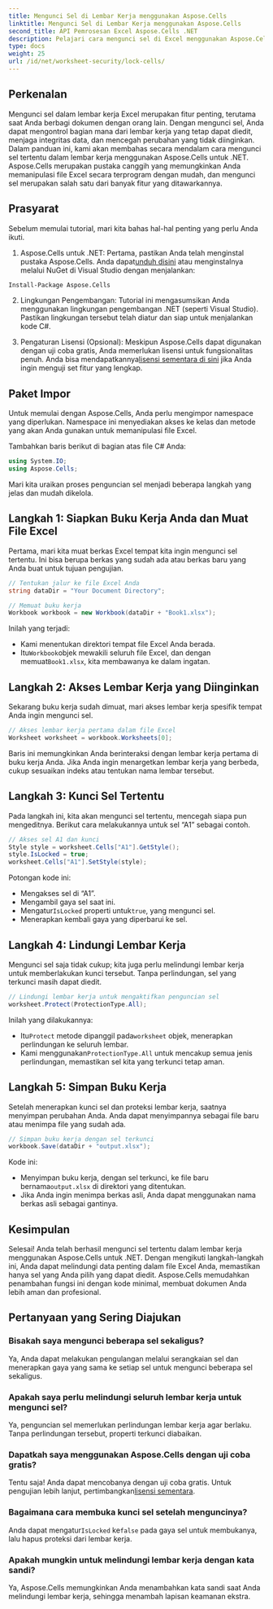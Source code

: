 ```yaml
---
title: Mengunci Sel di Lembar Kerja menggunakan Aspose.Cells
linktitle: Mengunci Sel di Lembar Kerja menggunakan Aspose.Cells
second_title: API Pemrosesan Excel Aspose.Cells .NET
description: Pelajari cara mengunci sel di Excel menggunakan Aspose.Cells for .NET dengan panduan langkah demi langkah ini. Lindungi data Anda dengan contoh kode terperinci dan petunjuk mudah.
type: docs
weight: 25
url: /id/net/worksheet-security/lock-cells/
---
```

## Perkenalan
Mengunci sel dalam lembar kerja Excel merupakan fitur penting, terutama saat Anda berbagi dokumen dengan orang lain. Dengan mengunci sel, Anda dapat mengontrol bagian mana dari lembar kerja yang tetap dapat diedit, menjaga integritas data, dan mencegah perubahan yang tidak diinginkan. Dalam panduan ini, kami akan membahas secara mendalam cara mengunci sel tertentu dalam lembar kerja menggunakan Aspose.Cells untuk .NET. Aspose.Cells merupakan pustaka canggih yang memungkinkan Anda memanipulasi file Excel secara terprogram dengan mudah, dan mengunci sel merupakan salah satu dari banyak fitur yang ditawarkannya.

## Prasyarat

Sebelum memulai tutorial, mari kita bahas hal-hal penting yang perlu Anda ikuti.

1.  Aspose.Cells untuk .NET: Pertama, pastikan Anda telah menginstal pustaka Aspose.Cells. Anda dapat[unduh disini](https://releases.aspose.com/cells/net/) atau menginstalnya melalui NuGet di Visual Studio dengan menjalankan:

```bash
Install-Package Aspose.Cells
```

2. Lingkungan Pengembangan: Tutorial ini mengasumsikan Anda menggunakan lingkungan pengembangan .NET (seperti Visual Studio). Pastikan lingkungan tersebut telah diatur dan siap untuk menjalankan kode C#.

3.  Pengaturan Lisensi (Opsional): Meskipun Aspose.Cells dapat digunakan dengan uji coba gratis, Anda memerlukan lisensi untuk fungsionalitas penuh. Anda bisa mendapatkannya[lisensi sementara di sini](https://purchase.aspose.com/temporary-license/) jika Anda ingin menguji set fitur yang lengkap.


## Paket Impor

Untuk memulai dengan Aspose.Cells, Anda perlu mengimpor namespace yang diperlukan. Namespace ini menyediakan akses ke kelas dan metode yang akan Anda gunakan untuk memanipulasi file Excel.

Tambahkan baris berikut di bagian atas file C# Anda:

```csharp
using System.IO;
using Aspose.Cells;
```

Mari kita uraikan proses penguncian sel menjadi beberapa langkah yang jelas dan mudah dikelola.

## Langkah 1: Siapkan Buku Kerja Anda dan Muat File Excel

Pertama, mari kita muat berkas Excel tempat kita ingin mengunci sel tertentu. Ini bisa berupa berkas yang sudah ada atau berkas baru yang Anda buat untuk tujuan pengujian.

```csharp
// Tentukan jalur ke file Excel Anda
string dataDir = "Your Document Directory";

// Memuat buku kerja
Workbook workbook = new Workbook(dataDir + "Book1.xlsx");
```

Inilah yang terjadi:
- Kami menentukan direktori tempat file Excel Anda berada.
-  Itu`Workbook`objek mewakili seluruh file Excel, dan dengan memuat`Book1.xlsx`, kita membawanya ke dalam ingatan.

## Langkah 2: Akses Lembar Kerja yang Diinginkan

Sekarang buku kerja sudah dimuat, mari akses lembar kerja spesifik tempat Anda ingin mengunci sel.

```csharp
// Akses lembar kerja pertama dalam file Excel
Worksheet worksheet = workbook.Worksheets[0];
```

Baris ini memungkinkan Anda berinteraksi dengan lembar kerja pertama di buku kerja Anda. Jika Anda ingin menargetkan lembar kerja yang berbeda, cukup sesuaikan indeks atau tentukan nama lembar tersebut.

## Langkah 3: Kunci Sel Tertentu

Pada langkah ini, kita akan mengunci sel tertentu, mencegah siapa pun mengeditnya. Berikut cara melakukannya untuk sel “A1” sebagai contoh.

```csharp
// Akses sel A1 dan kunci
Style style = worksheet.Cells["A1"].GetStyle();
style.IsLocked = true;
worksheet.Cells["A1"].SetStyle(style);
```

Potongan kode ini:
- Mengakses sel di “A1”.
- Mengambil gaya sel saat ini.
-  Mengatur`IsLocked` properti untuk`true`, yang mengunci sel.
- Menerapkan kembali gaya yang diperbarui ke sel.

## Langkah 4: Lindungi Lembar Kerja

Mengunci sel saja tidak cukup; kita juga perlu melindungi lembar kerja untuk memberlakukan kunci tersebut. Tanpa perlindungan, sel yang terkunci masih dapat diedit.

```csharp
// Lindungi lembar kerja untuk mengaktifkan penguncian sel
worksheet.Protect(ProtectionType.All);
```

Inilah yang dilakukannya:
-  Itu`Protect` metode dipanggil pada`worksheet` objek, menerapkan perlindungan ke seluruh lembar.
-  Kami menggunakan`ProtectionType.All` untuk mencakup semua jenis perlindungan, memastikan sel kita yang terkunci tetap aman.

## Langkah 5: Simpan Buku Kerja

Setelah menerapkan kunci sel dan proteksi lembar kerja, saatnya menyimpan perubahan Anda. Anda dapat menyimpannya sebagai file baru atau menimpa file yang sudah ada.

```csharp
// Simpan buku kerja dengan sel terkunci
workbook.Save(dataDir + "output.xlsx");
```

Kode ini:
-  Menyimpan buku kerja, dengan sel terkunci, ke file baru bernama`output.xlsx` di direktori yang ditentukan.
- Jika Anda ingin menimpa berkas asli, Anda dapat menggunakan nama berkas asli sebagai gantinya.


## Kesimpulan

Selesai! Anda telah berhasil mengunci sel tertentu dalam lembar kerja menggunakan Aspose.Cells untuk .NET. Dengan mengikuti langkah-langkah ini, Anda dapat melindungi data penting dalam file Excel Anda, memastikan hanya sel yang Anda pilih yang dapat diedit. Aspose.Cells memudahkan penambahan fungsi ini dengan kode minimal, membuat dokumen Anda lebih aman dan profesional.


## Pertanyaan yang Sering Diajukan

### Bisakah saya mengunci beberapa sel sekaligus?
Ya, Anda dapat melakukan pengulangan melalui serangkaian sel dan menerapkan gaya yang sama ke setiap sel untuk mengunci beberapa sel sekaligus.

### Apakah saya perlu melindungi seluruh lembar kerja untuk mengunci sel?
Ya, penguncian sel memerlukan perlindungan lembar kerja agar berlaku. Tanpa perlindungan tersebut, properti terkunci diabaikan.

### Dapatkah saya menggunakan Aspose.Cells dengan uji coba gratis?
 Tentu saja! Anda dapat mencobanya dengan uji coba gratis. Untuk pengujian lebih lanjut, pertimbangkan[lisensi sementara](https://purchase.aspose.com/temporary-license/).

### Bagaimana cara membuka kunci sel setelah menguncinya?
 Anda dapat mengatur`IsLocked` ke`false` pada gaya sel untuk membukanya, lalu hapus proteksi dari lembar kerja.

### Apakah mungkin untuk melindungi lembar kerja dengan kata sandi?
Ya, Aspose.Cells memungkinkan Anda menambahkan kata sandi saat Anda melindungi lembar kerja, sehingga menambah lapisan keamanan ekstra.
